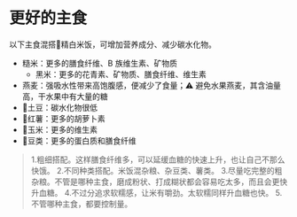 # 更好的主食

以下主食混搭🍚精白米饭，可增加营养成分、减少碳水化物。

* 糙米：更多的膳食纤维、B 族维生素、矿物质
  * 黑米：更多的花青素、矿物质、膳食纤维、维生素
* 燕麦：强吸水性带来高饱腹感，便减少了食量；:warning: 避免水果燕麦，其含油量高，干水果中有大量的糖
* 🥔土豆：碳水化物很低
* 🍠红薯：更多的胡萝卜素
* 🌽玉米：更多的维生素
* 🥜豆类：更多的蛋白质和膳食纤维

> 1.粗细搭配。这样膳食纤维多，可以延缓血糖的快速上升，也让自己不那么快饿。
> 2.不同种类搭配。米饭混杂粮、杂豆类、薯类。
> 3.尽量吃完整的粗杂粮。不管是哪种主食，磨成粉状、打成糊状都会容易吃太多，而且会更快升血糖。
> 4.不过分追求软糯感，让米有嚼劲。太软糯同样升血糖也快。
> 5.不管哪种主食，都要控制量。
